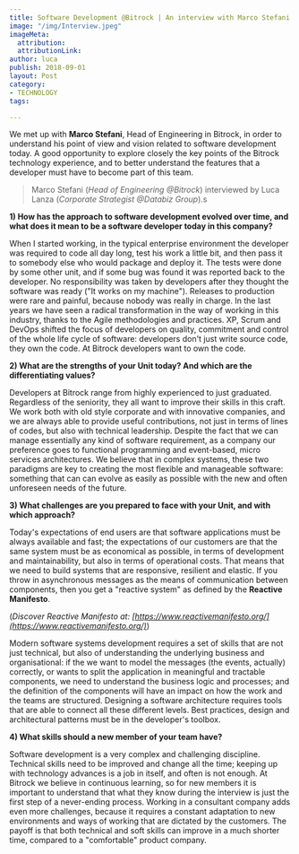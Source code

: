 ```yaml
---
title: Software Development @Bitrock | An interview with Marco Stefani (Head of Engineering)
image: "/img/Interview.jpeg"
imageMeta:
  attribution: 
  attributionLink: 
author: luca
publish: 2018-09-01
layout: Post
category:
- TECHNOLOGY
tags: 

---
```

We met up with **Marco Stefani**, Head of Engineering in Bitrock, in order to understand his point of view and vision related to software development today. <!-- more --> A good opportunity to explore closely the key points of the Bitrock technology experience, and to better understand the features that a developer must have to become part of this team.

> Marco Stefani (*Head of Engineering @Bitrock*) interviewed by Luca Lanza (*Corporate Strategist @Databiz Group*).s

**1) How has the approach to software development evolved over time, and what does it mean to be a software developer today in this company?**

When I started working, in the typical enterprise environment the developer was required to code all day long, test his work a little bit, and then pass it to somebody else who would package and deploy it. The tests were done by some other unit, and if some bug was found it was reported back to the developer. No responsibility was taken by developers after they thought the software was ready ("It works on my machine").
Releases to production were rare and painful, because nobody was really in charge.
In the last years we have seen a radical transformation in the way of working in this industry, thanks to the Agile methodologies and practices. XP, Scrum and DevOps shifted the focus of developers on quality, commitment and control of the whole life cycle of software: developers don't just write source code, they own the code.
At Bitrock developers want to own the code.

**2) What are the strengths of your Unit today? And which are the differentiating values?**

Developers at Bitrock range from highly experienced to just graduated. Regardless of the seniority, they all want to improve their skills in this craft. 
We work both with old style corporate and with innovative companies, and we are always able to provide useful contributions, not just in terms of lines of codes, but also with technical leadership.
Despite the fact that we can manage essentially any kind of software requirement, as a company our preference goes to functional programming and event-based, micro services architectures. We believe that in complex systems, these two paradigms are key to creating the most flexible and manageable software: something that can can evolve as easily as possible with the new and often unforeseen needs of the future. 

**3) What challenges are you prepared to face with your Unit, and with which approach?**

Today's expectations of end users are that software applications must be always available and fast; the expectations of our customers are that the same system must be as economical as possible, in terms of development and maintainability, but also in terms of operational costs. That means that we need to build systems that are responsive, resilient and elastic. If you throw in asynchronous messages as the means of communication between components, then you get a "reactive system" as defined by the **Reactive Manifesto**. 

(*Discover Reactive Manifesto at: [https://www.reactivemanifesto.org/](https://www.reactivemanifesto.org/)*)

Modern software systems development requires a set of skills that are not just technical, but also of understanding the underlying business and organisational: if the we want to model the messages (the events, actually) correctly, or wants to split the application in meaningful and tractable components, we need to understand the business logic and processes; and the definition of the components will have an impact on how the work and the teams are structured.
Designing a software architecture requires tools that are able to connect all these different levels. Best practices, design and architectural patterns must be in the developer's toolbox.

**4) What skills should a new member of your team have?**

Software development is a very complex and challenging discipline. Technical skills need to be improved and change all the time; keeping up with technology advances is a job in itself, and often is not enough.
At Bitrock we believe in continuous learning, so for new members it is important to understand that what they know during the interview is just the first step of a never-ending process. Working in a consultant company adds even more challenges, because it requires a constant adaptation to new environments and ways of working that are dictated by the customers.
The payoff is that both technical and soft skills can improve in a much shorter time, compared to a "comfortable" product company.